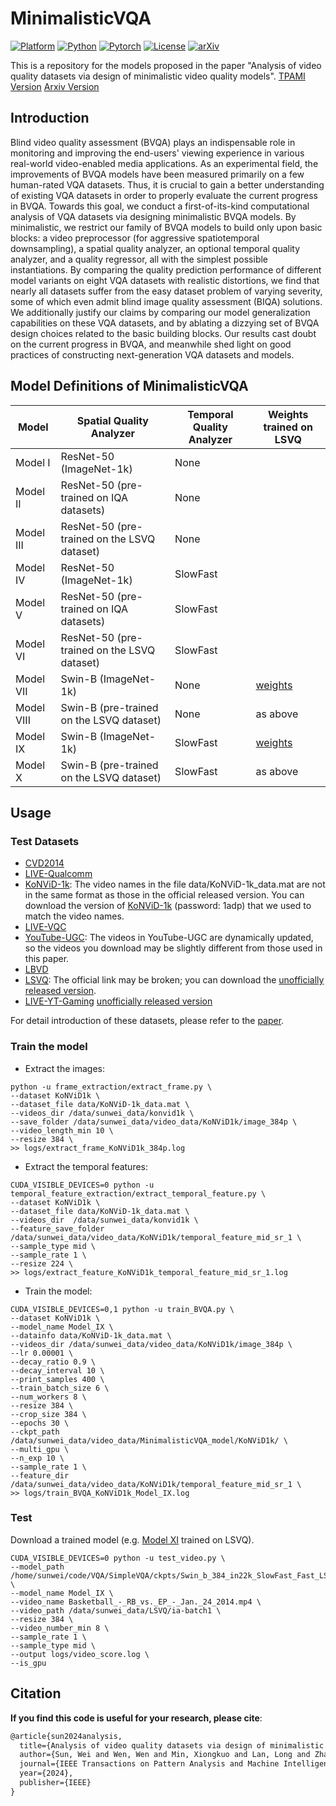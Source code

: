 # MinimalisticVQA
[![Platform](https://img.shields.io/badge/Platform-linux-lightgrey?logo=linux)](https://www.linux.org/)
[![Python](https://img.shields.io/badge/Python-3.8%2B-orange?logo=python)](https://www.python.org/)
[![Pytorch](https://img.shields.io/badge/PyTorch-1.13%2B-brightgree?logo=PyTorch)](https://pytorch.org/)
[![License](https://img.shields.io/badge/License-Apache%202.0-blue.svg)](https://github.com/sunwei925/MinimalisticVQA)
[![arXiv](https://img.shields.io/badge/build-paper-red?logo=arXiv&label=arXiv)](https://arxiv.org/abs/2307.13981)


This is a repository for the models proposed in the paper "Analysis of video quality datasets via design of minimalistic video quality models". [TPAMI Version](https://ieeexplore.ieee.org/abstract/document/10499199) [Arxiv Version](https://arxiv.org/abs/2307.13981)

## Introduction
Blind video quality assessment (BVQA) plays an indispensable role in monitoring and improving the end-users' viewing experience in various real-world video-enabled media applications. As an experimental field, the improvements of BVQA models have been measured primarily on a few human-rated VQA datasets. Thus, it is crucial to gain a better understanding of existing VQA datasets in order to properly evaluate the current progress in BVQA. Towards this goal, we conduct a first-of-its-kind computational analysis of VQA datasets via designing minimalistic BVQA models. By minimalistic, we restrict our family of BVQA models to build only upon basic blocks: a video preprocessor (for aggressive spatiotemporal downsampling), a spatial quality analyzer, an optional temporal quality analyzer, and a quality regressor, all with the simplest possible instantiations. By comparing the quality prediction performance of different model variants on eight VQA datasets with realistic distortions, we find that nearly all datasets suffer from the easy dataset problem of varying severity, some of which even admit blind image quality assessment (BIQA) solutions. We additionally justify our claims by comparing our model generalization capabilities on these VQA datasets, and by ablating a dizzying set of BVQA design choices related to the basic building blocks. Our results cast doubt on the current progress in BVQA, and meanwhile shed light on good practices of constructing next-generation VQA datasets and models.


## Model Definitions of MinimalisticVQA
| Model | Spatial Quality Analyzer | Temporal Quality Analyzer | Weights trained on LSVQ |
| ---- |---- |---- | ---- |
|Model I | ResNet-50 (ImageNet-1k) | None | |
|Model II | ResNet-50 (pre-trained on IQA datasets) | None | |
|Model III | ResNet-50 (pre-trained on the LSVQ dataset) | None | |
|Model IV | ResNet-50 (ImageNet-1k) | SlowFast | |
|Model V | ResNet-50 (pre-trained on IQA datasets) | SlowFast | |
|Model VI | ResNet-50 (pre-trained on the LSVQ dataset) | SlowFast | |
|Model VII | Swin-B (ImageNet-1k) | None | [weights](https://www.dropbox.com/scl/fi/u2l7y5w77j85lq3108ads/MinimalisticVQA_Model_VII_LSVQ.pth?rlkey=y6vgc8cg3m6mbute68e584rus&st=c67j2jbb&dl=0) |
|Model VIII | Swin-B (pre-trained on the LSVQ dataset) | None | as above |
|Model IX | Swin-B (ImageNet-1k) | SlowFast | [weights](https://drive.google.com/file/d/1ap4uM1o2pIbVp_ODZ6kd3el1qOEQnj-k/view?usp=sharing) |
|Model X | Swin-B (pre-trained on the LSVQ dataset) | SlowFast | as above |


## Usage

### Test Datasets

- [CVD2014](https://zenodo.org/records/2646315)
- [LIVE-Qualcomm](https://live.ece.utexas.edu/research/incaptureDatabase/index.html)
- [KoNViD-1k](https://database.mmsp-kn.de/konvid-1k-database.html): The video names in the file data/KoNViD-1k_data.mat are not in the same format as those in the official released version. You can download the version of [KoNViD-1k](https://pan.baidu.com/s/1b3mMP2hHgw_8h1mnNFSNKg) (password: 1adp) that we used to match the video names.
- [LIVE-VQC](https://live.ece.utexas.edu/research/LIVEVQC/index.html)
- [YouTube-UGC](https://media.withyoutube.com/): The videos in YouTube-UGC are dynamically updated, so the videos you download may be slightly different from those used in this paper.
- [LBVD](https://github.com/cpf0079/LBVD)
- [LSVQ](https://github.com/baidut/PatchVQ): The official link may be broken; you can download the [unofficially released version](https://huggingface.co/datasets/teowu/LSVQ-videos). 
- [LIVE-YT-Gaming](https://live.ece.utexas.edu/research/LIVE-YT-Gaming/index.html) [unofficially released version](https://www.dropbox.com/scl/fi/naw09yqrommqbari8mzks/LIVE-YT-Gaming.zip?rlkey=gz556r9ft4zs0oo23f4qc3pqq&st=44k0tfxw&dl=0)

For detail introduction of these datasets, please refer to the [paper](https://arxiv.org/abs/2307.13981).


### Train the model
- Extract the images:
```
python -u frame_extraction/extract_frame.py \
--dataset KoNViD1k \
--dataset_file data/KoNViD-1k_data.mat \
--videos_dir /data/sunwei_data/konvid1k \
--save_folder /data/sunwei_data/video_data/KoNViD1k/image_384p \
--video_length_min 10 \
--resize 384 \
>> logs/extract_frame_KoNViD1k_384p.log
```
- Extract the temporal features:
```
CUDA_VISIBLE_DEVICES=0 python -u temporal_feature_extraction/extract_temporal_feature.py \
--dataset KoNViD1k \
--dataset_file data/KoNViD-1k_data.mat \
--videos_dir  /data/sunwei_data/konvid1k \
--feature_save_folder /data/sunwei_data/video_data/KoNViD1k/temporal_feature_mid_sr_1 \
--sample_type mid \
--sample_rate 1 \
--resize 224 \
>> logs/extract_feature_KoNViD1k_temporal_feature_mid_sr_1.log
```
- Train the model:
```
CUDA_VISIBLE_DEVICES=0,1 python -u train_BVQA.py \
--dataset KoNViD1k \
--model_name Model_IX \
--datainfo data/KoNViD-1k_data.mat \
--videos_dir /data/sunwei_data/video_data/KoNViD1k/image_384p \
--lr 0.00001 \
--decay_ratio 0.9 \
--decay_interval 10 \
--print_samples 400 \
--train_batch_size 6 \
--num_workers 8 \
--resize 384 \
--crop_size 384 \
--epochs 30 \
--ckpt_path /data/sunwei_data/video_data/MinimalisticVQA_model/KoNViD1k/ \
--multi_gpu \
--n_exp 10 \
--sample_rate 1 \
--feature_dir /data/sunwei_data/video_data/KoNViD1k/temporal_feature_mid_sr_1 \
>> logs/train_BVQA_KoNViD1k_Model_IX.log
```



### Test

Download a trained model (e.g. [Model XI](https://drive.google.com/file/d/1ap4uM1o2pIbVp_ODZ6kd3el1qOEQnj-k/view?usp=sharing) trained on LSVQ). 

```
CUDA_VISIBLE_DEVICES=0 python -u test_video.py \
--model_path /home/sunwei/code/VQA/SimpleVQA/ckpts/Swin_b_384_in22k_SlowFast_Fast_LSVQ.pth \
--model_name Model_IX \
--video_name Basketball_-_RB_vs._EP_-_Jan._24_2014.mp4 \
--video_path /data/sunwei_data/LSVQ/ia-batch1 \
--resize 384 \
--video_number_min 8 \
--sample_rate 1 \
--sample_type mid \
--output logs/video_score.log \
--is_gpu
```

## Citation
**If you find this code is useful for your research, please cite**:

```latex
@article{sun2024analysis,
  title={Analysis of video quality datasets via design of minimalistic video quality models},
  author={Sun, Wei and Wen, Wen and Min, Xiongkuo and Lan, Long and Zhai, Guangtao and Ma, Kede},
  journal={IEEE Transactions on Pattern Analysis and Machine Intelligence},
  year={2024},
  publisher={IEEE}
}
```








